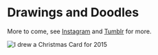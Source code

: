 <!--
  {"title": "Drawings and Doodles", "output": "public/art/index.html"}
-->

Drawings and Doodles
====================

More to come, see [Instagram][1] and [Tumblr][2] for more.

[1]: <https://instagram.com/damiendart>
[2]: <http://blog.robotinaponcho.net>

![I drew a Christmas Card for 2015][3]

[3]: <2015-12-18-christmas-card.png>
